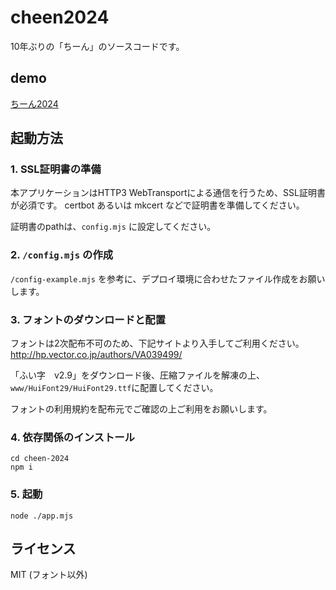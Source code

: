 # cheen2024

10年ぶりの「ちーん」のソースコードです。

## demo

[ちーん2024](https://wtapp.4191333.xyz:4444)

## 起動方法

### 1. SSL証明書の準備

本アプリケーションはHTTP3 WebTransportによる通信を行うため、SSL証明書が必須です。
certbot あるいは mkcert などで証明書を準備してください。

証明書のpathは、`config.mjs` に設定してください。

### 2. `/config.mjs` の作成

`/config-example.mjs` を参考に、デプロイ環境に合わせたファイル作成をお願いします。

### 3. フォントのダウンロードと配置

フォントは2次配布不可のため、下記サイトより入手してご利用ください。
http://hp.vector.co.jp/authors/VA039499/

「ふい字　v2.9」をダウンロード後、圧縮ファイルを解凍の上、`www/HuiFont29/HuiFont29.ttf`に配置してください。

フォントの利用規約を配布元でご確認の上ご利用をお願いします。

### 4. 依存関係のインストール

```
cd cheen-2024
npm i
```

### 5. 起動

```
node ./app.mjs
```

## ライセンス

MIT (フォント以外)

